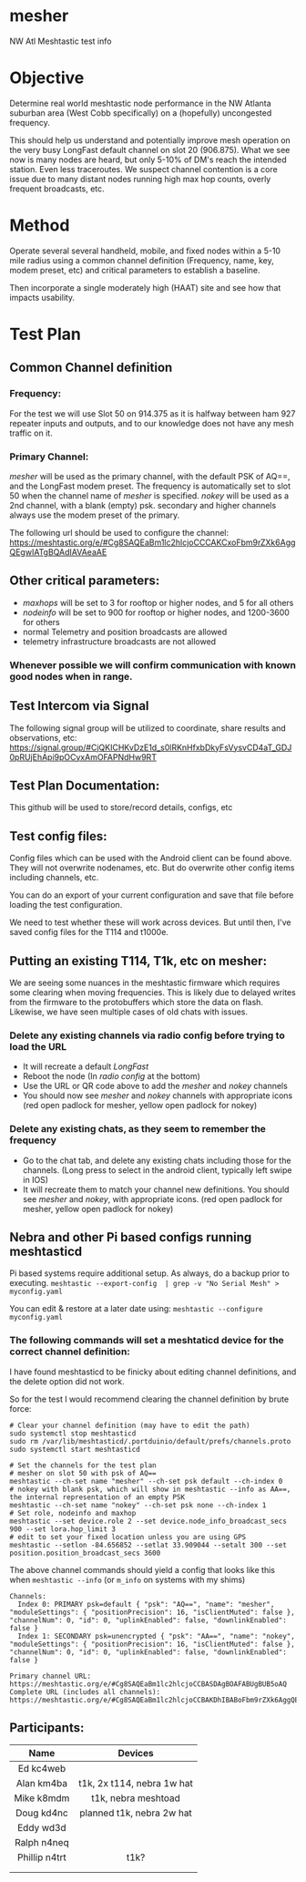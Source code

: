 # mesher
NW Atl Meshtastic test info
# Objective
Determine real world meshtastic node performance in the NW Atlanta suburban area (West Cobb specifically) on a (hopefully) uncongested frequency.

This should help us understand and potentially improve mesh operation on the very busy LongFast default channel on slot 20 (906.875). What we see now is many nodes are heard, but only 5-10% of DM's reach the intended station. Even less traceroutes. We suspect channel contention is a core issue due to many distant nodes running high max hop counts, overly frequent broadcasts, etc. 
# Method
Operate several several handheld, mobile, and fixed nodes within a 5-10 mile radius using a common channel definition (Frequency, name, key, modem preset, etc) and critical parameters to establish a baseline. 

Then incorporate a single moderately high (HAAT) site and see how that impacts usability. 
# Test Plan
## Common Channel definition
### Frequency:
For the test we will use Slot 50 on 914.375 as it is halfway between ham 927 repeater inputs and outputs, and to our knowledge does not have any mesh traffic on it. 
### Primary Channel:
*mesher* will be used as the primary channel, with the default PSK of AQ==, and the LongFast modem preset. The frequency is automatically set to slot 50 when the channel name of *mesher* is specified. 
*nokey* will be used as a 2nd channel, with a blank (empty) psk. secondary and higher channels always use the modem preset of the primary. 

The following url should be used to configure the channel:
<https://meshtastic.org/e/#Cg8SAQEaBm1lc2hlcjoCCCAKCxoFbm9rZXk6AggQEgwIATgBQAdIAVAeaAE>
## Other critical parameters:
- *maxhops* will be set to 3 for rooftop or higher nodes, and 5 for all others
- *nodeinfo* will be set to 900 for rooftop or higher nodes, and 1200-3600 for others
- normal Telemetry and position broadcasts are allowed
- telemetry infrastructure broadcasts are not allowed

### Whenever possible we will confirm communication with known good nodes when in range.

## Test Intercom via Signal
The following signal group will be utilized to coordinate, share results and observations, etc:
<https://signal.group/#CjQKICHKvDzE1d_s0lRKnHfxbDkyFsVysvCD4aT_GDJ0pRUjEhApi9pOCyxAmOFAPNdHw9RT>

## Test Plan Documentation:
This github will be used to store/record details, configs, etc

## Test config files:
Config files which can be used with the Android client can be found above. They will not overwrite nodenames, etc. But do overwrite other config items including channels, etc. 

You can do an export of your current configuration and save that file before loading the test configuration.

We need to test whether these will work across devices. But until then, I've saved config files for the T114 and t1000e. 

## Putting an existing T114, T1k, etc on mesher:
We are seeing some nuances in the meshtastic firmware which requires some clearing when moving frequencies. This is likely due to delayed writes from the firmware to the protobuffers which store the data on flash. Likewise, we have seen multiple cases of old chats with issues. 

### Delete any existing channels via radio config before trying to load the URL
- It will recreate a default *LongFast*
- Reboot the node (In *radio config* at the bottom)
- Use the URL or QR code above to add the *mesher* and *nokey* channels
- You should now see *mesher* and *nokey* channels with appropriate icons (red open padlock for mesher, yellow open padlock for nokey)

### Delete any existing chats, as they seem to remember the frequency
- Go to the chat tab, and delete any existing chats including those for the channels. (Long press to select in the android client, typically left swipe in IOS)
- It will recreate them to match your channel new definitions. You should see *mesher* and *nokey*, with appropriate icons. (red open padlock for mesher, yellow open padlock for nokey)

## Nebra and other Pi based configs running meshtasticd
Pi based systems require additional setup. As always, do a backup prior to executing. 
`meshtastic --export-config  | grep -v "No Serial Mesh" > myconfig.yaml` 

You can edit & restore at a later date using:
`meshtastic --configure myconfig.yaml`

### The following commands will set a meshtaticd device for the correct channel definition:

I have found meshtasticd to be finicky about editing channel definitions, and the delete option did not work. 

So for the test I would recommend clearing the channel definition by brute force:
```
# Clear your channel definition (may have to edit the path)
sudo systemctl stop meshtasticd
sudo rm /var/lib/meshtasticd/.portduinio/default/prefs/channels.proto
sudo systemctl start meshtasticd
```

```
# Set the channels for the test plan
# mesher on slot 50 with psk of AQ==
meshtastic --ch-set name "mesher" --ch-set psk default --ch-index 0
# nokey with blank psk, which will show in meshtastic --info as AA==, the internal representation of an empty PSK
meshtastic --ch-set name "nokey" --ch-set psk none --ch-index 1
# Set role, nodeinfo and maxhop
meshtastic --set device.role 2 --set device.node_info_broadcast_secs 900 --set lora.hop_limit 3
# edit to set your fixed location unless you are using GPS
meshtastic --setlon -84.656852 --setlat 33.909044 --setalt 300 --set position.position_broadcast_secs 3600
```
The above channel commands should yield a config that looks like this when `meshtastic --info` (or `m_info` on systems with my shims)
```
Channels:
  Index 0: PRIMARY psk=default { "psk": "AQ==", "name": "mesher", "moduleSettings": { "positionPrecision": 16, "isClientMuted": false }, "channelNum": 0, "id": 0, "uplinkEnabled": false, "downlinkEnabled": false }
  Index 1: SECONDARY psk=unencrypted { "psk": "AA==", "name": "nokey", "moduleSettings": { "positionPrecision": 16, "isClientMuted": false }, "channelNum": 0, "id": 0, "uplinkEnabled": false, "downlinkEnabled": false }

Primary channel URL: https://meshtastic.org/e/#Cg8SAQEaBm1lc2hlcjoCCBASDAgBOAFABUgBUB5oAQ
Complete URL (includes all channels): https://meshtastic.org/e/#Cg8SAQEaBm1lc2hlcjoCCBAKDhIBABoFbm9rZXk6AggQEgwIATgBQAVIAVAeaAE
```

## Participants:


| Name | Devices |
| :------: | :------: |
| Ed kc4web | |
| Alan km4ba | t1k, 2x t114, nebra 1w hat |
| Mike k8mdm| t1k, nebra meshtoad |
| Doug kd4nc| planned t1k, nebra 2w hat |
| Eddy wd3d|  |
| Ralph n4neq |  |
| Phillip n4trt | t1k? |
|  |  |
|  |  |
